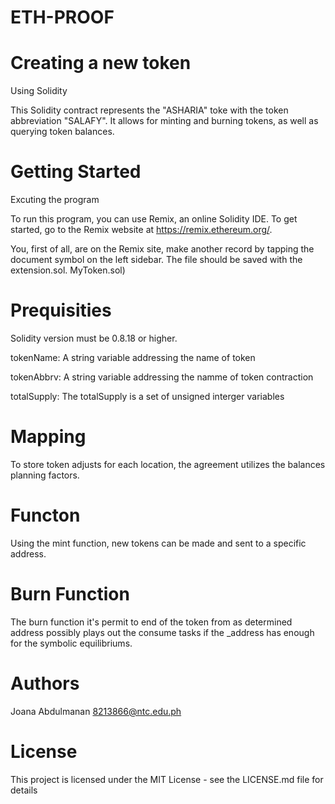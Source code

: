 # ETH-PROOF

# Creating a new token

Using Solidity

This Solidity contract represents the "ASHARIA" toke with the token abbreviation "SALAFY".
It allows for minting and burning tokens, as well as querying token balances.

# Getting Started 

Excuting the program

To run this program, you can use Remix, an online Solidity IDE. To get started, 
go to the Remix website at https://remix.ethereum.org/.

You, first of all, are on the Remix site, make another record by tapping the document symbol on the left sidebar.
The file should be saved with the extension.sol. MyToken.sol)

# Prequisities
Solidity version must be 0.8.18 or higher.

tokenName: A string variable addressing the name of token

tokenAbbrv: A string variable addressing the namme of token contraction

totalSupply: The totalSupply is a set of unsigned interger variables

# Mapping
To store token adjusts for each location, the agreement utilizes the
balances planning factors.

# Functon 
Using the mint function, new tokens can be made and sent to a specific address.

# Burn Function
The burn  function it's permit to end of the token from as determined address
possibly plays out the consume tasks if the _address has enough for the symbolic 
equilibriums.

# Authors 
Joana Abdulmanan
8213866@ntc.edu.ph

# License 
This project is licensed under the MIT License - see the LICENSE.md file for details
